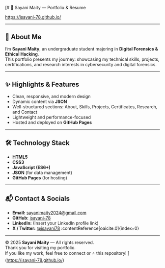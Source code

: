 [# 🌟 Sayani Maity — Portfolio & Resume

https://isayani-78.github.io/

---

## 👤 About Me  
I’m **Sayani Maity**, an undergraduate student majoring in **Digital Forensics & Ethical Hacking**.  
This portfolio presents my journey: showcasing my technical skills, projects, certifications, and research interests in cybersecurity and digital forensics.

---

## ✨ Highlights & Features  
- Clean, responsive, and modern design  
- Dynamic content via **JSON**  
- Well-structured sections: About, Skills, Projects, Certificates, Research, and Contact  
- Lightweight and performance-focused  
- Hosted and deployed on **GitHub Pages**

---

## 🛠 Technology Stack  
- **HTML5**  
- **CSS3**  
- **JavaScript (ES6+)**  
- **JSON** (for data management)  
- **GitHub Pages** (for hosting)

---

## 📬 Contact & Socials  
- **Email:** sayanimaity2024@gmail.com  
- **GitHub:** [isayani-78](https://github.com/isayani-78)  
- **LinkedIn:** (Insert your LinkedIn profile link)  
- **X / Twitter:** [@isayani78](https://twitter.com/isayani78) :contentReference[oaicite:0]{index=0}  

---

© 2025 **Sayani Maity** — All rights reserved.  
Thank you for visiting my portfolio.  
If you like my work, feel free to connect or ⭐ this repository!
](https://isayani-78.github.io/)
